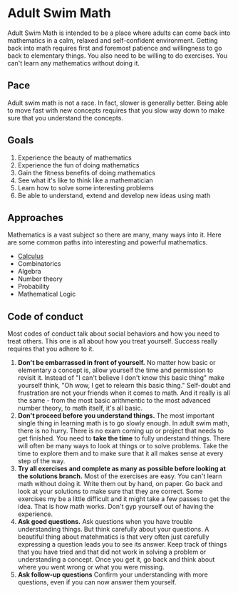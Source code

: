 # Adult Swim Math
Adult Swim Math is intended to be a place where adults can come back into mathematics in a calm, relaxed and self-confident environment.
Getting back into math requires first and foremost patience and willingness to go back to elementary things. 
You also need to be willing to do exercises.  You can't learn any mathematics without doing it. 

## Pace
Adult swim math is not a race. 
In fact, slower is generally better. Being able to move fast with new concepts requires that you slow way down to make sure that you understand the concepts.

## Goals

 1. Experience the beauty of mathematics
 2. Experience the fun of doing mathematics
 3. Gain the fitness benefits of doing mathematics
 4. See what it's like to think like a mathematician
 5. Learn how to solve some interesting problems
 6. Be able to understand, extend and develop new ideas using math

## Approaches
Mathematics is a vast subject so there are many, many ways into it. Here are some common paths into interesting and powerful mathematics.

 * [Calculus](https://github.com/psteitz/invitation/tree/main/calculus)
 * Combinatorics
 * Algebra
 * Number theory
 * Probability
 * Mathematical Logic
   
## Code of conduct
Most codes of conduct talk about social behaviors and how you need to treat others.  This one is all about how you treat yourself.  Success really requires that you adhere to it.

 1. **Don't be embarrassed in front of yourself.**  No matter how basic or elementary a concept is, allow yourself the time and permission to revisit it.  Instead of "I can't believe I don't know this basic thing" make yourself think, "Oh wow, I get to relearn this basic thing."  Self-doubt and frustration are not your friends when it comes to math.  And it really is all the same - from the most basic arithmentic to the most advanced number theory, to math itself, it's all basic.
 2. **Don't proceed before you understand things.**  The most important single thing in learning math is to go slowly enough.  In adult swim math, there is no hurry.  There is no exam coming up or project that needs to get finished.  You need to **take the time** to fully understand things.  There will often be many ways to look at things or to solve problems.  Take the time to explore them and to make sure that it all makes sense at every step of the way.
 3. **Try all exercises and complete as many as possible before looking at the solutions branch.**  Most of the exercises are easy.  You can't learn math without doing it. Write them out by hand, on paper.  Go back and look at your solutions to make sure that they are correct.  Some exercises my be a little difficult and it might take a few passes to get the idea.  That is how math works.  Don't gyp yourself out of having the experience.
 4. **Ask good questions.** Ask questions when you have trouble understanding things.  But think carefully about your questions.  A beautiful thing about matehmatics is that very often just carefully expressing a question leads you to see its answer. Keep track of things that you have tried and that did not work in solving a problem or understanding a concept.  Once you get it, go back and think about where you went wrong or what you were missing.
 5. **Ask follow-up questions** Confirm your understanding with more questions, even if you can now answer them yourself.
